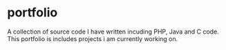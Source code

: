 # portfolio
A collection of source code I have written incuding PHP, Java and C code. 
This portfolio is includes projects i am currently working on.

